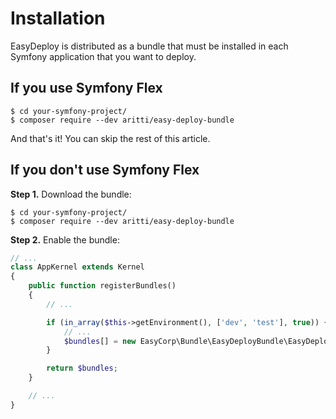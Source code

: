 Installation
============

EasyDeploy is distributed as a bundle that must be installed in each Symfony
application that you want to deploy.

If you use Symfony Flex
-----------------------

```console
$ cd your-symfony-project/
$ composer require --dev aritti/easy-deploy-bundle
```

And that's it! You can skip the rest of this article.

If you don't use Symfony Flex
-----------------------------

**Step 1.** Download the bundle:

```console
$ cd your-symfony-project/
$ composer require --dev aritti/easy-deploy-bundle
```

**Step 2.** Enable the bundle:

```php
// ...
class AppKernel extends Kernel
{
    public function registerBundles()
    {
        // ...

        if (in_array($this->getEnvironment(), ['dev', 'test'], true)) {
            // ...
            $bundles[] = new EasyCorp\Bundle\EasyDeployBundle\EasyDeployBundle();
        }

        return $bundles;
    }

    // ...
}
```
